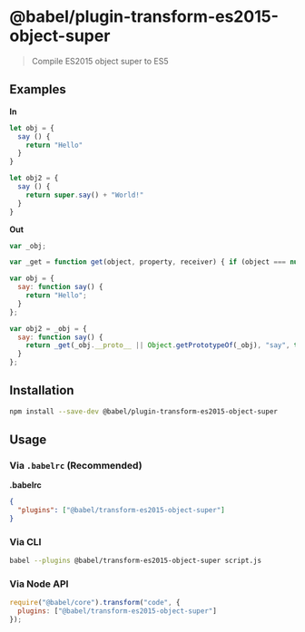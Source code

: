 # @babel/plugin-transform-es2015-object-super

> Compile ES2015 object super to ES5

## Examples

**In**

```javascript
let obj = {
  say () {
    return "Hello"
  }
}

let obj2 = {
  say () {
    return super.say() + "World!"
  }
}
```

**Out**

```javascript
var _obj;

var _get = function get(object, property, receiver) { if (object === null) object = Function.prototype; var desc = Object.getOwnPropertyDescriptor(object, property); if (desc === undefined) { var parent = Object.getPrototypeOf(object); if (parent === null) { return undefined; } else { return get(parent, property, receiver); } } else if ("value" in desc) { return desc.value; } else { var getter = desc.get; if (getter === undefined) { return undefined; } return getter.call(receiver); } };

var obj = {
  say: function say() {
    return "Hello";
  }
};

var obj2 = _obj = {
  say: function say() {
    return _get(_obj.__proto__ || Object.getPrototypeOf(_obj), "say", this).call(this) + "World!";
  }
};
```

## Installation

```sh
npm install --save-dev @babel/plugin-transform-es2015-object-super
```

## Usage

### Via `.babelrc` (Recommended)

**.babelrc**

```json
{
  "plugins": ["@babel/transform-es2015-object-super"]
}
```

### Via CLI

```sh
babel --plugins @babel/transform-es2015-object-super script.js
```

### Via Node API

```javascript
require("@babel/core").transform("code", {
  plugins: ["@babel/transform-es2015-object-super"]
});
```
